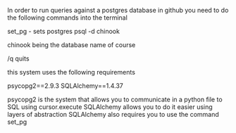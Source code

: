 In order to run queries against a postgres database in github you need to do the following commands into the terminal

set_pg - sets postgres
psql -d chinook

chinook being the database name of course 

/q quits 

this system uses the following requirements

psycopg2==2.9.3
SQLAlchemy==1.4.37

psycopg2 is the system that allows you to communicate in a python file to SQL using cursor.execute
SQLAlchemy allows you to do it easier using layers of abstraction 
SQLAlchemy also requires you to use the command set_pg
